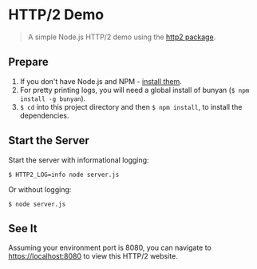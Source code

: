 # HTTP/2 Demo
> A simple Node.js HTTP/2 demo using the [http2 package](https://github.com/molnarg/node-http2).

## Prepare
1. If you don't have Node.js and NPM - [install them](https://docs.npmjs.com/getting-started/installing-node).
2. For pretty printing logs, you will need a global install of bunyan (`$ npm install -g bunyan`).
3. `$ cd` into this project directory and then `$ npm install`, to install the dependencies.

## Start the Server
Start the server with informational logging:
```
$ HTTP2_LOG=info node server.js
```
Or without logging:
```
$ node server.js
```

## See It
Assuming your environment port is 8080, you can navigate to [https://localhost:8080](https://localhost:8080) to view this HTTP/2 website.